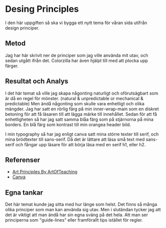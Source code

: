 Desing Principles
=======================

I den här uppgiften så ska vi bygga ett nytt tema för våran sida utifrån design principer.

Metod
-----------------------

Jag har här skrivit ner de principer som jag ville använda mit utav, och sedan utgått ifrån det. Colorzilla har även hjälpt till med att plocka upp färger.

Resultat och Analys
-----------------------

I det här temat så ville jag skapa någonting naturligt och oförutsägbart som är då en regel för mönster. (natural & unpredictable or mechanical & predictable) Men ändå någonting som skulle vara enhetligt och olika mängder. Jag har satt en rörlig färg på min inner-wrap-main som en diskret betoning för att få läsaren till att lägga märke till innehållet. Sedan för att få enhetligheten så har jag satt samma blåa färg som på stjärnorna på mina borders. En blå färg som kontrast till min orangea header bild.

I min typography så har jag enligt canva satt mina större texter till serif, och mina brödtexter till sans-serif. Då det är lättare att läsa små text med sans-serif och fångar upp läsare för att börja läsa med en serif h1, eller h2. 

Referenser
-----------------------

- <a href="https://www.youtube.com/watch?v=eapeL2fwdc8&t=387s&index=6&list=PLKtP9l5q3ce-oz7aoBkk-oEn4xzGbtqxU">Art Principles By ArtOfTeaching</a>
- <a href="https://www.canva.com/learn/design-elements-principles/">Canva</a>

Egna tankar
-----------------------

Det här temat kunde jag sitta med hur länge som helst. Det finns så många olika principer som man kan använda sig utav. Men i slutändan tycker jag att det är viktigt att man ändå har sin egna sväng på det hela. Att man ser principerna som "guide-lines" eller framförallt tips istället för regler.
